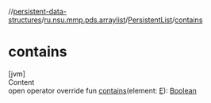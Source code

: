 //[persistent-data-structures](../../index.md)/[ru.nsu.mmp.pds.arraylist](../index.md)/[PersistentList](index.md)/[contains](contains.md)



# contains  
[jvm]  
Content  
open operator override fun [contains](contains.md)(element: [E](index.md)): [Boolean](https://kotlinlang.org/api/latest/jvm/stdlib/kotlin/-boolean/index.html)  



